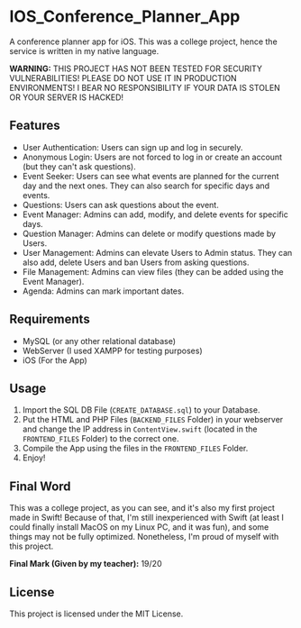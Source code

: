 # IOS_Conference_Planner_App

A conference planner app for iOS. This was a college project, hence the service is written in my native language.

**WARNING:** THIS PROJECT HAS NOT BEEN TESTED FOR SECURITY VULNERABILITIES! PLEASE DO NOT USE IT IN PRODUCTION ENVIRONMENTS! I BEAR NO RESPONSIBILITY IF YOUR DATA IS STOLEN OR YOUR SERVER IS HACKED!

## Features

- User Authentication: Users can sign up and log in securely.
- Anonymous Login: Users are not forced to log in or create an account (but they can't ask questions).
- Event Seeker: Users can see what events are planned for the current day and the next ones. They can also search for specific days and events.
- Questions: Users can ask questions about the event.
- Event Manager: Admins can add, modify, and delete events for specific days.
- Question Manager: Admins can delete or modify questions made by Users.
- User Management: Admins can elevate Users to Admin status. They can also add, delete Users and ban Users from asking questions.
- File Management: Admins can view files (they can be added using the Event Manager).
- Agenda: Admins can mark important dates.

## Requirements

- MySQL (or any other relational database)
- WebServer (I used XAMPP for testing purposes)
- iOS (For the App)

## Usage

1. Import the SQL DB File (`CREATE_DATABASE.sql`) to your Database.
2. Put the HTML and PHP Files (`BACKEND_FILES` Folder) in your webserver and change the IP address in `ContentView.swift` (located in the `FRONTEND_FILES` Folder) to the correct one.
3. Compile the App using the files in the `FRONTEND_FILES` Folder.
4. Enjoy!

## Final Word

This was a college project, as you can see, and it's also my first project made in Swift! Because of that, I'm still inexperienced with Swift (at least I could finally install MacOS on my Linux PC, and it was fun), and some things may not be fully optimized. Nonetheless, I'm proud of myself with this project.

**Final Mark (Given by my teacher):** 19/20

## License

This project is licensed under the MIT License.
